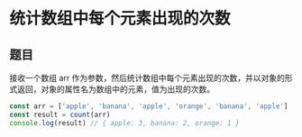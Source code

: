# 统计数组中每个元素出现的次数

## 题目

接收一个数组 arr 作为参数，然后统计数组中每个元素出现的次数，并以对象的形式返回，对象的属性名为数组中的元素，值为出现的次数。

```js
const arr = ['apple', 'banana', 'apple', 'orange', 'banana', 'apple']
const result = count(arr)
console.log(result) // { apple: 3, banana: 2, orange: 1 }
```
